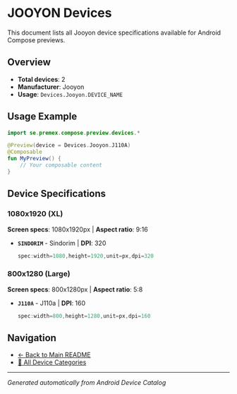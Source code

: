 # JOOYON Devices

This document lists all Jooyon device specifications available for Android Compose previews.

## Overview

- **Total devices**: 2
- **Manufacturer**: Jooyon
- **Usage**: `Devices.Jooyon.DEVICE_NAME`

## Usage Example

```kotlin
import se.premex.compose.preview.devices.*

@Preview(device = Devices.Jooyon.J110A)
@Composable
fun MyPreview() {
    // Your composable content
}
```

## Device Specifications

### 1080x1920 (XL)

**Screen specs**: 1080x1920px | **Aspect ratio**: 9:16

- **`SINDORIM`** - Sindorim | **DPI**: 320
  ```kotlin
  spec:width=1080,height=1920,unit=px,dpi=320
  ```

### 800x1280 (Large)

**Screen specs**: 800x1280px | **Aspect ratio**: 5:8

- **`J110A`** - J110a | **DPI**: 160
  ```kotlin
  spec:width=800,height=1280,unit=px,dpi=160
  ```

## Navigation

- [← Back to Main README](../../README.md)
- [📱 All Device Categories](../README.md)

---
*Generated automatically from Android Device Catalog*
